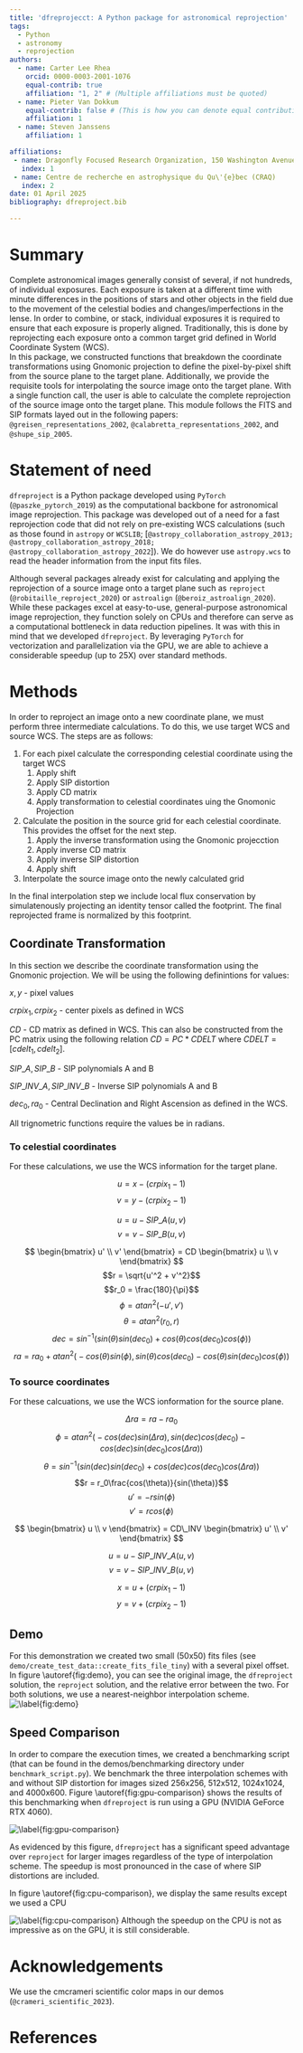 ```yaml
---
title: 'dfreprojecct: A Python package for astronomical reprojection'
tags:
  - Python
  - astronomy
  - reprojection
authors:
  - name: Carter Lee Rhea
    orcid: 0000-0003-2001-1076
    equal-contrib: true
    affiliation: "1, 2" # (Multiple affiliations must be quoted)
  - name: Pieter Van Dokkum
    equal-contrib: false # (This is how you can denote equal contributions between multiple authors)
    affiliation: 1
  - name: Steven Janssens
    affiliation: 1

affiliations:
 - name: Dragonfly Focused Research Organization, 150 Washington Avenue, Santa Fe, 87501, NM, USA
   index: 1
 - name: Centre de recherche en astrophysique du Qu\'{e}bec (CRAQ)
   index: 2
date: 01 April 2025
bibliography: dfreproject.bib

---
```


# Summary
Complete astronomical images generally consist of several, if not hundreds, of individual exposures. Each exposure is taken at 
a different time with minute differences in the positions of stars and other objects in the field due to the movement of the celestial bodies and changes/imperfections in the lense.
In order to combine, or stack, individual exposures it is required to ensure that each exposure is properly aligned. 
Traditionally, this is done by reprojecting each exposure onto a common target grid defined in World Coordinate System (WCS).  
In this package, we constructed functions that breakdown the coordinate transformations using Gnomonic projection to define 
the pixel-by-pixel shift from the source plane to the target plane. Additionally, we provide the requisite tools for interpolating the source image onto the target plane.
With a single function call, the user is able to calculate the complete reprojection of the source image onto the target plane.
This module follows the FITS and SIP formats layed out in the following papers: `@greisen_representations_2002`, `@calabretta_representations_2002`, and `@shupe_sip_2005`.


# Statement of need

`dfreproject` is a Python package developed using `PyTorch` (`@paszke_pytorch_2019`) as the computational backbone for astronomical image reprojection.
This package was developed out of a need for a fast reprojection code that did not rely on pre-existing WCS calculations (such as those found in `astropy` or `WCSLIB`; [`@astropy_collaboration_astropy_2013; @astropy_collaboration_astropy_2018; @astropy_collaboration_astropy_2022`]).
We do however use `astropy.wcs` to read the header information from the input fits files. 

Although several packages already exist for calculating and applying the reprojection of a source image onto a target plane such as 
`reproject` (`@robitaille_reproject_2020`) or `astroalign` (`@beroiz_astroalign_2020`). 
While these packages excel at easy-to-use, general-purpose astronomical image reprojection, they function solely on CPUs and therefore can serve as a computational bottleneck in data reduction pipelines.
It was with this in mind that we developed `dfreproject`. By leveraging `PyTorch` for vectorization and parallelization via the GPU,
we are able to achieve a considerable speedup (up to 25X) over standard methods.





# Methods
In order to reproject an image onto a new coordinate plane, we must perform three intermediate calculations. 
To do this, we use target WCS and source WCS. The steps are as follows:
1. For each pixel calculate the corresponding celestial coordinate using the target WCS
   1. Apply shift
   2. Apply SIP distortion
   3. Apply CD matrix
   4. Apply transformation to celestial coordinates uing the Gnomonic Projection
2. Calculate the position in the source grid for each celestial coordinate. This provides the offset for the next step.
   1. Apply the inverse transformation using the Gnomonic projecction
   2. Apply inverse CD matrix
   3. Apply inverse SIP distortion
   4. Apply shift
3. Interpolate the source image onto the newly calculated grid 

In the final interpolation step we include local flux conservation by simulatenously projecting an identity tensor called the footprint.
The final reprojected frame is normalized by this footprint.

## Coordinate Transformation
In this section we describe the coordinate transformation using the Gnomonic projection.
We will be using the following definintions for values: 

$x,y$ - pixel values

$crpix_1, crpix_2$ - center pixels as defined in WCS

$CD$ - CD matrix as defined in WCS. This can also be constructed from  the PC matrix using the following relation $CD = PC * CDELT$ where $CDELT=[cdelt_1, cdelt_2]$.

$SIP\_A, SIP\_B$ - SIP polynomials A and B 

$SIP\_INV\_A, SIP\_INV\_B$ - Inverse SIP polynomials A and B

$dec_0, ra_0$ - Central Declination and Right Ascension as defined in the WCS.


All trignometric functions require the values be in radians.

### To celestial coordinates
For these calculations, we use the WCS information for the target plane.

$$u = x - (crpix_1 - 1) $$
$$v = y - (crpix_2 -1) $$

$$u = u - SIP\_A(u, v)$$
$$v = v - SIP\_B(u,v)$$

$$
\begin{bmatrix}
u' \\
v'
\end{bmatrix}
 = CD 
\begin{bmatrix}
u \\
v
\end{bmatrix}
$$
$$r = \sqrt{u'^2 + v'^2}$$
$$r_0 = \frac{180}{\pi}$$
$$\phi = atan^2(-u', v')$$
$$\theta = atan^2(r_0, r) $$
$$dec = sin^{-1}\Big( sin(\theta)sin(dec_0) + cos(\theta)cos(dec_0)cos(\phi) \Big) $$
$$ra = ra_0 + atan^2\Big( -cos(\theta)sin(\phi), sin(\theta)cos(dec_0)-cos(\theta)sin(dec_0)cos(\phi) \Big) $$


### To source coordinates
For these calcuations, we use the WCS ionformation for the source plane.

$$\Delta ra = ra - ra_0$$
$$\phi = atan^2\Big(-cos(dec)sin(\Delta ra), sin(dec)cos(dec_0)-cos(dec)sin(dec_0)cos(\Delta ra) \Big) $$
$$\theta = sin^{-1}\Big( sin(dec)sin(dec_0) + cos(dec)cos(dec_0)cos(\Delta ra) \Big) $$
$$r = r_0\frac{cos(\theta)}{sin(\theta)}$$
$$u' = -rsin(\phi) $$
$$v' = rcos(\phi)$$



$$
\begin{bmatrix}
u \\
v
\end{bmatrix}
 = CD\_INV
\begin{bmatrix}
u' \\
v'
\end{bmatrix}
$$

$$u = u - SIP\_INV\_A(u, v)$$
$$v = v - SIP\_INV\_B(u, v)$$

$$x = u + (crpix_1 - 1)$$
$$y = v + (crpix_2 - 1)$$

## Demo
For this demonstration we created two small (50x50) fits files (see `demo/create_test_data::create_fits_file_tiny`) with a several pixel offset.
In figure \autoref{fig:demo}, you can see the original image, the `dfreproject` solution, the `reproject` solution, and the relative error between the two.
For both solutions, we use a nearest-neighbor interpolation scheme.
![\label{fig:demo}](demo/comparison.png)


## Speed Comparison
In order to compare the execution times, we created a benchmarking script (that can be found in the demos/benchmarking directory under `benchmark_script.py`).
We benchmark the three interpolation schemes with and without SIP distortion for images sized 256x256, 512x512, 1024x1024, and 4000x600.
Figure \autoref{fig:gpu-comparison} shows the results of this benchmarking when `dfreproject` is run using a GPU (NVIDIA GeForce RTX 4060).

![\label{fig:gpu-comparison}](demo/benchmarking/sip_comparison_line_gpu.png)

As evidenced by this figure, `dfreproject` has a significant speed advantage over `reproject` for larger images regardless of the type of interpolation scheme. 
The speedup is most pronounced in the case of where SIP distortions are included.

In figure \autoref{fig:cpu-comparison}, we display the same results except we used a CPU 

![\label{fig:cpu-comparison}](demo/benchmarking/sip_comparison_line_cpu.png)
Although the speedup on the CPU is not as impressive as on the GPU, it is still considerable.
# Acknowledgements

We use the cmcrameri scientific color maps in our demos (`@crameri_scientific_2023`).

# References